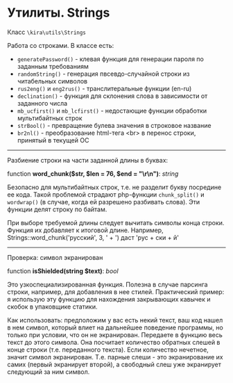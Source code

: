 # Утилиты. Strings

Класс `\kira\utils\Strings`

Работа со строками. В классе есть:

- `generatePassword()` - клевая функция для генерации пароля по заданным требованиям
- `randomString()` - генерация пвсевдо-случайной строки из читабельных символов
- `rus2eng()` и `eng2rus()` - транслитеральные функции (en-ru)
- `declination()` - функция для склонения слова в зависимости от заданного числа
- `mb_ucfirst()` и `mb_lcfirst()` - недостающие функции обработки мультибайтных строк
- `strBool()` - превращение булева значения в строковое название
- `br2nl()` - преобразование html-тега \<br> в перенос строки, принятый в текущей ОС

---

Разбиение строки на части заданной длины в буквах:

function __word_chunk($str, $len = 76, $end = "\r\n")__: _string_

Безопасно для мультибайтных строк, т.е. не разделит букву посредине ее кода. Такой проблемой страдают php-функции `chunk_split()` и `wordwrap()` (в случае, когда ей разрешено разбивать слова). Эти функции делят строку по байтам.

При выборе требуемой длины следует вычитать символы конца строки. Функция их добавляет к итоговой длине.
Например, Strings::word_chunk('русский', 3, ' + ') даст 'рус + ски + й'

---

Проверка: символ экранирован

function __isShielded(string $text)__: _bool_

Это узкоспециализированная функция. Полезна в случае парсинга строки, например, для добавления в нее стилей. Практический пример: я использую эту функцию для нахождения закрывающих кавычек и скобок в упаковщике статики.

Как использовать: предположим у вас есть некий текст, ваш код нашел в нем символ, который влиет на дальнейшее поведение программы, но только при условии, что он не экранирован. Передаете в функцию весь текст до этого символа. Она посчитает количество обратных слешей в конце строки (т.е. переданного текста). Если количество нечетное, значит символ экранирован. Т.е. парные слеши - это экранирование их самих (первый экранирует второй), а свободный слеш уже экранирует следующий за ним символ.
